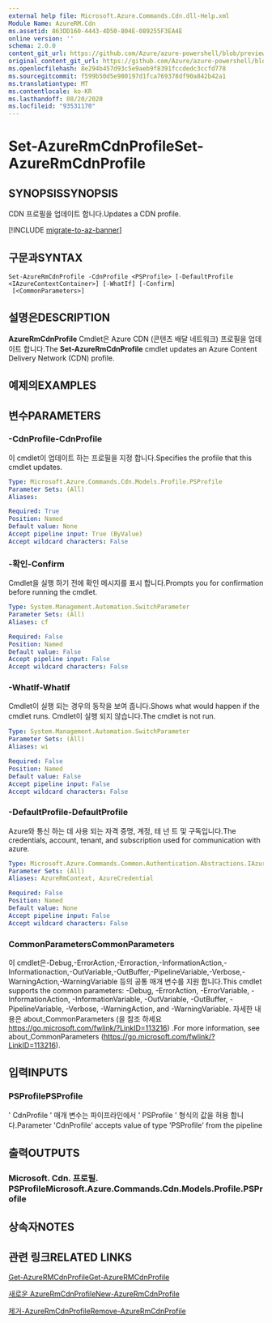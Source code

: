 ```yaml
---
external help file: Microsoft.Azure.Commands.Cdn.dll-Help.xml
Module Name: AzureRM.Cdn
ms.assetid: 863DD160-4443-4D50-804E-089255F3EA4E
online version: ''
schema: 2.0.0
content_git_url: https://github.com/Azure/azure-powershell/blob/preview/src/ResourceManager/Cdn/Commands.Cdn/help/Set-AzureRmCdnProfile.md
original_content_git_url: https://github.com/Azure/azure-powershell/blob/preview/src/ResourceManager/Cdn/Commands.Cdn/help/Set-AzureRmCdnProfile.md
ms.openlocfilehash: 8e294b457d93c5e9aeb9f8391fccdedc3ccfd778
ms.sourcegitcommit: f599b50d5e980197d1fca769378df90a842b42a1
ms.translationtype: MT
ms.contentlocale: ko-KR
ms.lasthandoff: 08/20/2020
ms.locfileid: "93531170"
---
```

# <span data-ttu-id="5275b-101">Set-AzureRmCdnProfile</span><span class="sxs-lookup"><span data-stu-id="5275b-101">Set-AzureRmCdnProfile</span></span>

## <span data-ttu-id="5275b-102">SYNOPSIS</span><span class="sxs-lookup"><span data-stu-id="5275b-102">SYNOPSIS</span></span>
<span data-ttu-id="5275b-103">CDN 프로필을 업데이트 합니다.</span><span class="sxs-lookup"><span data-stu-id="5275b-103">Updates a CDN profile.</span></span>

[!INCLUDE [migrate-to-az-banner](../../includes/migrate-to-az-banner.md)]

## <span data-ttu-id="5275b-104">구문과</span><span class="sxs-lookup"><span data-stu-id="5275b-104">SYNTAX</span></span>

```
Set-AzureRmCdnProfile -CdnProfile <PSProfile> [-DefaultProfile <IAzureContextContainer>] [-WhatIf] [-Confirm]
 [<CommonParameters>]
```

## <span data-ttu-id="5275b-105">설명은</span><span class="sxs-lookup"><span data-stu-id="5275b-105">DESCRIPTION</span></span>
<span data-ttu-id="5275b-106">**AzureRmCdnProfile** Cmdlet은 Azure CDN (콘텐츠 배달 네트워크) 프로필을 업데이트 합니다.</span><span class="sxs-lookup"><span data-stu-id="5275b-106">The **Set-AzureRmCdnProfile** cmdlet updates an Azure Content Delivery Network (CDN) profile.</span></span>

## <span data-ttu-id="5275b-107">예제의</span><span class="sxs-lookup"><span data-stu-id="5275b-107">EXAMPLES</span></span>

## <span data-ttu-id="5275b-108">변수</span><span class="sxs-lookup"><span data-stu-id="5275b-108">PARAMETERS</span></span>

### <span data-ttu-id="5275b-109">-CdnProfile</span><span class="sxs-lookup"><span data-stu-id="5275b-109">-CdnProfile</span></span>
<span data-ttu-id="5275b-110">이 cmdlet이 업데이트 하는 프로필을 지정 합니다.</span><span class="sxs-lookup"><span data-stu-id="5275b-110">Specifies the profile that this cmdlet updates.</span></span>

```yaml
Type: Microsoft.Azure.Commands.Cdn.Models.Profile.PSProfile
Parameter Sets: (All)
Aliases: 

Required: True
Position: Named
Default value: None
Accept pipeline input: True (ByValue)
Accept wildcard characters: False
```

### <span data-ttu-id="5275b-111">-확인</span><span class="sxs-lookup"><span data-stu-id="5275b-111">-Confirm</span></span>
<span data-ttu-id="5275b-112">Cmdlet을 실행 하기 전에 확인 메시지를 표시 합니다.</span><span class="sxs-lookup"><span data-stu-id="5275b-112">Prompts you for confirmation before running the cmdlet.</span></span>

```yaml
Type: System.Management.Automation.SwitchParameter
Parameter Sets: (All)
Aliases: cf

Required: False
Position: Named
Default value: False
Accept pipeline input: False
Accept wildcard characters: False
```

### <span data-ttu-id="5275b-113">-WhatIf</span><span class="sxs-lookup"><span data-stu-id="5275b-113">-WhatIf</span></span>
<span data-ttu-id="5275b-114">Cmdlet이 실행 되는 경우의 동작을 보여 줍니다.</span><span class="sxs-lookup"><span data-stu-id="5275b-114">Shows what would happen if the cmdlet runs.</span></span>
<span data-ttu-id="5275b-115">Cmdlet이 실행 되지 않습니다.</span><span class="sxs-lookup"><span data-stu-id="5275b-115">The cmdlet is not run.</span></span>

```yaml
Type: System.Management.Automation.SwitchParameter
Parameter Sets: (All)
Aliases: wi

Required: False
Position: Named
Default value: False
Accept pipeline input: False
Accept wildcard characters: False
```

### <span data-ttu-id="5275b-116">-DefaultProfile</span><span class="sxs-lookup"><span data-stu-id="5275b-116">-DefaultProfile</span></span>
<span data-ttu-id="5275b-117">Azure와 통신 하는 데 사용 되는 자격 증명, 계정, 테 넌 트 및 구독입니다.</span><span class="sxs-lookup"><span data-stu-id="5275b-117">The credentials, account, tenant, and subscription used for communication with azure.</span></span>

```yaml
Type: Microsoft.Azure.Commands.Common.Authentication.Abstractions.IAzureContextContainer
Parameter Sets: (All)
Aliases: AzureRmContext, AzureCredential

Required: False
Position: Named
Default value: None
Accept pipeline input: False
Accept wildcard characters: False
```

### <span data-ttu-id="5275b-118">CommonParameters</span><span class="sxs-lookup"><span data-stu-id="5275b-118">CommonParameters</span></span>
<span data-ttu-id="5275b-119">이 cmdlet은-Debug,-ErrorAction,-Erroraction,-InformationAction,-Informationaction,-OutVariable,-OutBuffer,-PipelineVariable,-Verbose,-WarningAction,-WarningVariable 등의 공통 매개 변수를 지원 합니다.</span><span class="sxs-lookup"><span data-stu-id="5275b-119">This cmdlet supports the common parameters: -Debug, -ErrorAction, -ErrorVariable, -InformationAction, -InformationVariable, -OutVariable, -OutBuffer, -PipelineVariable, -Verbose, -WarningAction, and -WarningVariable.</span></span> <span data-ttu-id="5275b-120">자세한 내용은 about_CommonParameters (을 참조 하세요 https://go.microsoft.com/fwlink/?LinkID=113216) .</span><span class="sxs-lookup"><span data-stu-id="5275b-120">For more information, see about_CommonParameters (https://go.microsoft.com/fwlink/?LinkID=113216).</span></span>

## <span data-ttu-id="5275b-121">입력</span><span class="sxs-lookup"><span data-stu-id="5275b-121">INPUTS</span></span>

### <span data-ttu-id="5275b-122">PSProfile</span><span class="sxs-lookup"><span data-stu-id="5275b-122">PSProfile</span></span>
<span data-ttu-id="5275b-123">' CdnProfile ' 매개 변수는 파이프라인에서 ' PSProfile ' 형식의 값을 허용 합니다.</span><span class="sxs-lookup"><span data-stu-id="5275b-123">Parameter 'CdnProfile' accepts value of type 'PSProfile' from the pipeline</span></span>

## <span data-ttu-id="5275b-124">출력</span><span class="sxs-lookup"><span data-stu-id="5275b-124">OUTPUTS</span></span>

### <span data-ttu-id="5275b-125">Microsoft. Cdn. 프로필. PSProfile</span><span class="sxs-lookup"><span data-stu-id="5275b-125">Microsoft.Azure.Commands.Cdn.Models.Profile.PSProfile</span></span>

## <span data-ttu-id="5275b-126">상속자</span><span class="sxs-lookup"><span data-stu-id="5275b-126">NOTES</span></span>

## <span data-ttu-id="5275b-127">관련 링크</span><span class="sxs-lookup"><span data-stu-id="5275b-127">RELATED LINKS</span></span>

[<span data-ttu-id="5275b-128">Get-AzureRMCdnProfile</span><span class="sxs-lookup"><span data-stu-id="5275b-128">Get-AzureRMCdnProfile</span></span>](./Get-AzureRMCdnProfile.md)

[<span data-ttu-id="5275b-129">새로운 AzureRmCdnProfile</span><span class="sxs-lookup"><span data-stu-id="5275b-129">New-AzureRmCdnProfile</span></span>](./New-AzureRmCdnProfile.md)

[<span data-ttu-id="5275b-130">제거-AzureRmCdnProfile</span><span class="sxs-lookup"><span data-stu-id="5275b-130">Remove-AzureRmCdnProfile</span></span>](./Remove-AzureRmCdnProfile.md)


